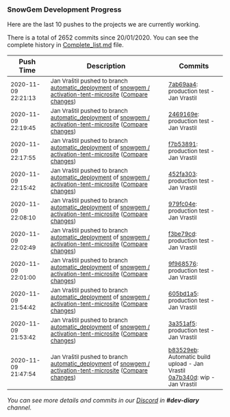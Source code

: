 
### SnowGem Development Progress

Here are the last 10 pushes to the projects we are currently working.

There is a total of 2652 commits since 20/01/2020. You can see the complete history in
 [Complete_list.md](Complete_list.md) file.

| Push Time | Description | Commits |
| --- | --- | --- |
| <sub>2020-11-09 22:21:13</sub> | <sub>Jan Vraštil pushed to branch [automatic\_deployment](https://gitlab.com/snowgem/activation-tent-microsite/commits/automatic_deployment) of [snowgem / activation\-tent\-microsite](https://gitlab.com/snowgem/activation-tent-microsite) ([Compare changes](https://gitlab.com/snowgem/activation-tent-microsite/compare/2469169efdbf887ef1d944bb41f6293d1c6a114e...7ab69aa4dec16afda0565d309b97c095c4a8126c))</sub> | <sub>[7ab69aa4](https://gitlab.com/snowgem/activation-tent-microsite/-/commit/7ab69aa4dec16afda0565d309b97c095c4a8126c): production test - Jan Vrastil</sub> |
| <sub>2020-11-09 22:19:45</sub> | <sub>Jan Vraštil pushed to branch [automatic\_deployment](https://gitlab.com/snowgem/activation-tent-microsite/commits/automatic_deployment) of [snowgem / activation\-tent\-microsite](https://gitlab.com/snowgem/activation-tent-microsite) ([Compare changes](https://gitlab.com/snowgem/activation-tent-microsite/compare/f7b5389121e7c0d228c5b0c04a3930b064b18bda...2469169efdbf887ef1d944bb41f6293d1c6a114e))</sub> | <sub>[2469169e](https://gitlab.com/snowgem/activation-tent-microsite/-/commit/2469169efdbf887ef1d944bb41f6293d1c6a114e): production test - Jan Vrastil</sub> |
| <sub>2020-11-09 22:17:55</sub> | <sub>Jan Vraštil pushed to branch [automatic\_deployment](https://gitlab.com/snowgem/activation-tent-microsite/commits/automatic_deployment) of [snowgem / activation\-tent\-microsite](https://gitlab.com/snowgem/activation-tent-microsite) ([Compare changes](https://gitlab.com/snowgem/activation-tent-microsite/compare/452fa303c9d5d42615f42b48656be39622692f34...f7b5389121e7c0d228c5b0c04a3930b064b18bda))</sub> | <sub>[f7b53891](https://gitlab.com/snowgem/activation-tent-microsite/-/commit/f7b5389121e7c0d228c5b0c04a3930b064b18bda): production test - Jan Vrastil</sub> |
| <sub>2020-11-09 22:15:42</sub> | <sub>Jan Vraštil pushed to branch [automatic\_deployment](https://gitlab.com/snowgem/activation-tent-microsite/commits/automatic_deployment) of [snowgem / activation\-tent\-microsite](https://gitlab.com/snowgem/activation-tent-microsite) ([Compare changes](https://gitlab.com/snowgem/activation-tent-microsite/compare/979fc04e8c3635b6f36e07a9fd09848aadd3136d...452fa303c9d5d42615f42b48656be39622692f34))</sub> | <sub>[452fa303](https://gitlab.com/snowgem/activation-tent-microsite/-/commit/452fa303c9d5d42615f42b48656be39622692f34): production test - Jan Vrastil</sub> |
| <sub>2020-11-09 22:08:10</sub> | <sub>Jan Vraštil pushed to branch [automatic\_deployment](https://gitlab.com/snowgem/activation-tent-microsite/commits/automatic_deployment) of [snowgem / activation\-tent\-microsite](https://gitlab.com/snowgem/activation-tent-microsite) ([Compare changes](https://gitlab.com/snowgem/activation-tent-microsite/compare/f3be79cda4b45f0077f10de8228407d46ddf3816...979fc04e8c3635b6f36e07a9fd09848aadd3136d))</sub> | <sub>[979fc04e](https://gitlab.com/snowgem/activation-tent-microsite/-/commit/979fc04e8c3635b6f36e07a9fd09848aadd3136d): production test - Jan Vrastil</sub> |
| <sub>2020-11-09 22:02:49</sub> | <sub>Jan Vraštil pushed to branch [automatic\_deployment](https://gitlab.com/snowgem/activation-tent-microsite/commits/automatic_deployment) of [snowgem / activation\-tent\-microsite](https://gitlab.com/snowgem/activation-tent-microsite) ([Compare changes](https://gitlab.com/snowgem/activation-tent-microsite/compare/9f9685764e32cad3646821d18e385a3d1333391e...f3be79cda4b45f0077f10de8228407d46ddf3816))</sub> | <sub>[f3be79cd](https://gitlab.com/snowgem/activation-tent-microsite/-/commit/f3be79cda4b45f0077f10de8228407d46ddf3816): production test - Jan Vrastil</sub> |
| <sub>2020-11-09 22:01:00</sub> | <sub>Jan Vraštil pushed to branch [automatic\_deployment](https://gitlab.com/snowgem/activation-tent-microsite/commits/automatic_deployment) of [snowgem / activation\-tent\-microsite](https://gitlab.com/snowgem/activation-tent-microsite) ([Compare changes](https://gitlab.com/snowgem/activation-tent-microsite/compare/605bd1a525e3a368d8ed7ade70f84482e59c549c...9f9685764e32cad3646821d18e385a3d1333391e))</sub> | <sub>[9f968576](https://gitlab.com/snowgem/activation-tent-microsite/-/commit/9f9685764e32cad3646821d18e385a3d1333391e): production test - Jan Vrastil</sub> |
| <sub>2020-11-09 21:54:42</sub> | <sub>Jan Vraštil pushed to branch [automatic\_deployment](https://gitlab.com/snowgem/activation-tent-microsite/commits/automatic_deployment) of [snowgem / activation\-tent\-microsite](https://gitlab.com/snowgem/activation-tent-microsite) ([Compare changes](https://gitlab.com/snowgem/activation-tent-microsite/compare/3a351af5660ae5e84a3feeb775c29773bd47fb14...605bd1a525e3a368d8ed7ade70f84482e59c549c))</sub> | <sub>[605bd1a5](https://gitlab.com/snowgem/activation-tent-microsite/-/commit/605bd1a525e3a368d8ed7ade70f84482e59c549c): production test - Jan Vrastil</sub> |
| <sub>2020-11-09 21:53:42</sub> | <sub>Jan Vraštil pushed to branch [automatic\_deployment](https://gitlab.com/snowgem/activation-tent-microsite/commits/automatic_deployment) of [snowgem / activation\-tent\-microsite](https://gitlab.com/snowgem/activation-tent-microsite) ([Compare changes](https://gitlab.com/snowgem/activation-tent-microsite/compare/0a7b340d4993c78c44088dea3b2145c7e5548d74...3a351af5660ae5e84a3feeb775c29773bd47fb14))</sub> | <sub>[3a351af5](https://gitlab.com/snowgem/activation-tent-microsite/-/commit/3a351af5660ae5e84a3feeb775c29773bd47fb14): production test - Jan Vrastil</sub> |
| <sub>2020-11-09 21:47:54</sub> | <sub>Jan Vraštil pushed to branch [automatic\_deployment](https://gitlab.com/snowgem/activation-tent-microsite/commits/automatic_deployment) of [snowgem / activation\-tent\-microsite](https://gitlab.com/snowgem/activation-tent-microsite) ([Compare changes](https://gitlab.com/snowgem/activation-tent-microsite/compare/d0cb9f7d81999ea32b5289e419247f6a276b856d...0a7b340d4993c78c44088dea3b2145c7e5548d74))</sub> | <sub>[b83529eb](https://gitlab.com/snowgem/activation-tent-microsite/-/commit/b83529eb15a7aef60472a847b0eb70afb815d36b): Automatic build upload - Jan Vrastil<br>[0a7b340d](https://gitlab.com/snowgem/activation-tent-microsite/-/commit/0a7b340d4993c78c44088dea3b2145c7e5548d74): wip - Jan Vrastil</sub> |

_You can see more details and commits in our [Discord](https://discord.gg/zumGnbg) in **#dev-diary** channel._
